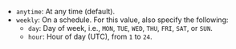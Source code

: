 * `anytime`: At any time (default).
* `weekly`: On a schedule. For this value, also specify the following:
    * `day`: Day of week, i.e., `MON`, `TUE`, `WED`, `THU`, `FRI`, `SAT`, or `SUN`.
    * `hour`: Hour of day (UTC), from `1` to `24`.
